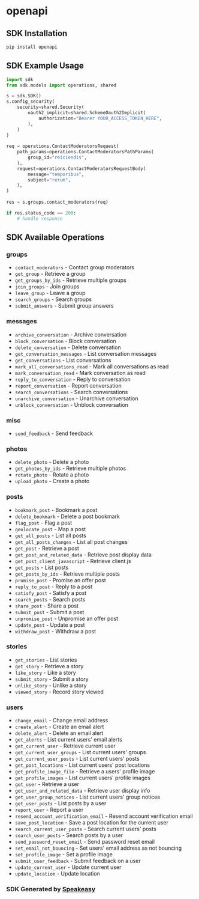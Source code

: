 # openapi

<!-- Start SDK Installation -->
## SDK Installation

```bash
pip install openapi
```
<!-- End SDK Installation -->

<!-- Start SDK Example Usage -->
## SDK Example Usage

```python
import sdk
from sdk.models import operations, shared

s = sdk.SDK()
s.config_security(
    security=shared.Security(
        oauth2_implicit=shared.SchemeOauth2Implicit(
            authorization="Bearer YOUR_ACCESS_TOKEN_HERE",
        ),
    )
)
    
req = operations.ContactModeratorsRequest(
    path_params=operations.ContactModeratorsPathParams(
        group_id="reiciendis",
    ),
    request=operations.ContactModeratorsRequestBody(
        message="temporibus",
        subject="rerum",
    ),
)
    
res = s.groups.contact_moderators(req)

if res.status_code == 200:
    # handle response
```
<!-- End SDK Example Usage -->

<!-- Start SDK Available Operations -->
## SDK Available Operations

### groups

* `contact_moderators` - Contact group moderators
* `get_group` - Retrieve a group
* `get_groups_by_ids` - Retrieve multiple groups
* `join_groups` - Join groups
* `leave_group` - Leave a group
* `search_groups` - Search groups
* `submit_answers` - Submit group answers

### messages

* `archive_conversation` - Archive conversation
* `block_conversation` - Block conversation
* `delete_conversation` - Delete conversation
* `get_conversation_messages` - List conversation messages
* `get_conversations` - List conversations
* `mark_all_conversations_read` - Mark all conversations as read
* `mark_conversation_read` - Mark conversation as read
* `reply_to_conversation` - Reply to conversation
* `report_conversation` - Report conversation
* `search_conversations` - Search conversations
* `unarchive_conversation` - Unarchive conversation
* `unblock_conversation` - Unblock conversation

### misc

* `send_feedback` - Send feedback

### photos

* `delete_photo` - Delete a photo
* `get_photos_by_ids` - Retrieve multiple photos
* `rotate_photo` - Rotate a photo
* `upload_photo` - Create a photo

### posts

* `bookmark_post` - Bookmark a post
* `delete_bookmark` - Delete a post bookmark
* `flag_post` - Flag a post
* `geolocate_post` - Map a post
* `get_all_posts` - List all posts
* `get_all_posts_changes` - List all post changes
* `get_post` - Retrieve a post
* `get_post_and_related_data` - Retrieve post display data
* `get_post_client_javascript` - Retrieve client.js
* `get_posts` - List posts
* `get_posts_by_ids` - Retrieve multiple posts
* `promise_post` - Promise an offer post
* `reply_to_post` - Reply to a post
* `satisfy_post` - Satisfy a post
* `search_posts` - Search posts
* `share_post` - Share a post
* `submit_post` - Submit a post
* `unpromise_post` - Unpromise an offer post
* `update_post` - Update a post
* `withdraw_post` - Withdraw a post

### stories

* `get_stories` - List stories
* `get_story` - Retrieve a story
* `like_story` - Like a story
* `submit_story` - Submit a story
* `unlike_story` - Unlike a story
* `viewed_story` - Record story viewed

### users

* `change_email` - Change email address
* `create_alert` - Create an email alert
* `delete_alert` - Delete an email alert
* `get_alerts` - List current users' email alerts
* `get_current_user` - Retrieve current user
* `get_current_user_groups` - List current users' groups
* `get_current_user_posts` - List current users' posts
* `get_post_locations` - List current users' post locations
* `get_profile_image_file` - Retrieve a users' profile image
* `get_profile_images` - List current users' profile images
* `get_user` - Retrieve a user
* `get_user_and_related_data` - Retrieve user display info
* `get_user_group_notices` - List current users' group notices
* `get_user_posts` - List posts by a user
* `report_user` - Report a user
* `resend_account_verification_email` - Resend account verification email
* `save_post_location` - Save a post location for the current user
* `search_current_user_posts` - Search current users' posts
* `search_user_posts` - Search posts by a user
* `send_password_reset_email` - Send password reset email
* `set_email_not_bouncing` - Set users' email address as not bouncing
* `set_profile_image` - Set a profile image
* `submit_user_feedback` - Submit feedback on a user
* `update_current_user` - Update current user
* `update_location` - Update location

<!-- End SDK Available Operations -->

### SDK Generated by [Speakeasy](https://docs.speakeasyapi.dev/docs/using-speakeasy/client-sdks)
